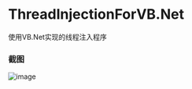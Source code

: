 # ThreadInjectionForVB.Net
使用VB.Net实现的线程注入程序

### 截图
![image](https://raw.github.com/CuteLeon/ThreadInjectionForVB.Net/master/生成/截图.png)
